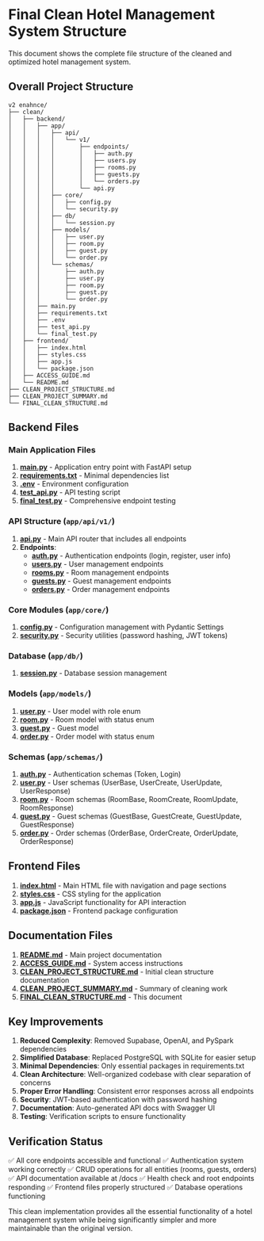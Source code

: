 # Final Clean Hotel Management System Structure

This document shows the complete file structure of the cleaned and optimized hotel management system.

## Overall Project Structure

```
v2 enahnce/
├── clean/
│   ├── backend/
│   │   ├── app/
│   │   │   ├── api/
│   │   │   │   └── v1/
│   │   │   │       ├── endpoints/
│   │   │   │       │   ├── auth.py
│   │   │   │       │   ├── users.py
│   │   │   │       │   ├── rooms.py
│   │   │   │       │   ├── guests.py
│   │   │   │       │   └── orders.py
│   │   │   │       └── api.py
│   │   │   ├── core/
│   │   │   │   ├── config.py
│   │   │   │   └── security.py
│   │   │   ├── db/
│   │   │   │   └── session.py
│   │   │   ├── models/
│   │   │   │   ├── user.py
│   │   │   │   ├── room.py
│   │   │   │   ├── guest.py
│   │   │   │   └── order.py
│   │   │   └── schemas/
│   │   │       ├── auth.py
│   │   │       ├── user.py
│   │   │       ├── room.py
│   │   │       ├── guest.py
│   │   │       └── order.py
│   │   ├── main.py
│   │   ├── requirements.txt
│   │   ├── .env
│   │   ├── test_api.py
│   │   └── final_test.py
│   ├── frontend/
│   │   ├── index.html
│   │   ├── styles.css
│   │   ├── app.js
│   │   └── package.json
│   ├── ACCESS_GUIDE.md
│   └── README.md
├── CLEAN_PROJECT_STRUCTURE.md
├── CLEAN_PROJECT_SUMMARY.md
└── FINAL_CLEAN_STRUCTURE.md
```

## Backend Files

### Main Application Files

1. **[main.py](file:///c%3A/Users/LOQ/Desktop/v2%20enahnce/clean/backend/main.py)** - Application entry point with FastAPI setup
2. **[requirements.txt](file:///c%3A/Users/LOQ/Desktop/v2%20enahnce/clean/backend/requirements.txt)** - Minimal dependencies list
3. **[.env](file:///c%3A/Users/LOQ/Desktop/v2%20enahnce/clean/backend/.env)** - Environment configuration
4. **[test_api.py](file:///c%3A/Users/LOQ/Desktop/v2%20enahnce/clean/backend/test_api.py)** - API testing script
5. **[final_test.py](file:///c%3A/Users/LOQ/Desktop/v2%20enahnce/clean/backend/final_test.py)** - Comprehensive endpoint testing

### API Structure (`app/api/v1/`)

1. **[api.py](file:///c%3A/Users/LOQ/Desktop/v2%20enahnce/clean/backend/app/api/v1/api.py)** - Main API router that includes all endpoints
2. **Endpoints**:
   - **[auth.py](file:///c%3A/Users/LOQ/Desktop/v2%20enahnce/clean/backend/app/api/v1/endpoints/auth.py)** - Authentication endpoints (login, register, user info)
   - **[users.py](file:///c%3A/Users/LOQ/Desktop/v2%20enahnce/clean/backend/app/api/v1/endpoints/users.py)** - User management endpoints
   - **[rooms.py](file:///c%3A/Users/LOQ/Desktop/v2%20enahnce/clean/backend/app/api/v1/endpoints/rooms.py)** - Room management endpoints
   - **[guests.py](file:///c%3A/Users/LOQ/Desktop/v2%20enahnce/clean/backend/app/api/v1/endpoints/guests.py)** - Guest management endpoints
   - **[orders.py](file:///c%3A/Users/LOQ/Desktop/v2%20enahnce/clean/backend/app/api/v1/endpoints/orders.py)** - Order management endpoints

### Core Modules (`app/core/`)

1. **[config.py](file:///c%3A/Users/LOQ/Desktop/v2%20enahnce/clean/backend/app/core/config.py)** - Configuration management with Pydantic Settings
2. **[security.py](file:///c%3A/Users/LOQ/Desktop/v2%20enahnce/clean/backend/app/core/security.py)** - Security utilities (password hashing, JWT tokens)

### Database (`app/db/`)

1. **[session.py](file:///c%3A/Users/LOQ/Desktop/v2%20enahnce/clean/backend/app/db/session.py)** - Database session management

### Models (`app/models/`)

1. **[user.py](file:///c%3A/Users/LOQ/Desktop/v2%20enahnce/clean/backend/app/models/user.py)** - User model with role enum
2. **[room.py](file:///c%3A/Users/LOQ/Desktop/v2%20enahnce/clean/backend/app/models/room.py)** - Room model with status enum
3. **[guest.py](file:///c%3A/Users/LOQ/Desktop/v2%20enahnce/clean/backend/app/models/guest.py)** - Guest model
4. **[order.py](file:///c%3A/Users/LOQ/Desktop/v2%20enahnce/clean/backend/app/models/order.py)** - Order model with status enum

### Schemas (`app/schemas/`)

1. **[auth.py](file:///c%3A/Users/LOQ/Desktop/v2%20enahnce/clean/backend/app/schemas/auth.py)** - Authentication schemas (Token, Login)
2. **[user.py](file:///c%3A/Users/LOQ/Desktop/v2%20enahnce/clean/backend/app/schemas/user.py)** - User schemas (UserBase, UserCreate, UserUpdate, UserResponse)
3. **[room.py](file:///c%3A/Users/LOQ/Desktop/v2%20enahnce/clean/backend/app/schemas/room.py)** - Room schemas (RoomBase, RoomCreate, RoomUpdate, RoomResponse)
4. **[guest.py](file:///c%3A/Users/LOQ/Desktop/v2%20enahnce/clean/backend/app/schemas/guest.py)** - Guest schemas (GuestBase, GuestCreate, GuestUpdate, GuestResponse)
5. **[order.py](file:///c%3A/Users/LOQ/Desktop/v2%20enahnce/clean/backend/app/schemas/order.py)** - Order schemas (OrderBase, OrderCreate, OrderUpdate, OrderResponse)

## Frontend Files

1. **[index.html](file:///c%3A/Users/LOQ/Desktop/v2%20enahnce/clean/frontend/index.html)** - Main HTML file with navigation and page sections
2. **[styles.css](file:///c%3A/Users/LOQ/Desktop/v2%20enahnce/clean/frontend/styles.css)** - CSS styling for the application
3. **[app.js](file:///c%3A/Users/LOQ/Desktop/v2%20enahnce/clean/frontend/app.js)** - JavaScript functionality for API interaction
4. **[package.json](file:///c%3A/Users/LOQ/Desktop/v2%20enahnce/clean/frontend/package.json)** - Frontend package configuration

## Documentation Files

1. **[README.md](file:///c%3A/Users/LOQ/Desktop/v2%20enahnce/clean/README.md)** - Main project documentation
2. **[ACCESS_GUIDE.md](file:///c%3A/Users/LOQ/Desktop/v2%20enahnce/clean/ACCESS_GUIDE.md)** - System access instructions
3. **[CLEAN_PROJECT_STRUCTURE.md](file:///c%3A/Users/LOQ/Desktop/v2%20enahnce/CLEAN_PROJECT_STRUCTURE.md)** - Initial clean structure documentation
4. **[CLEAN_PROJECT_SUMMARY.md](file:///c%3A/Users/LOQ/Desktop/v2%20enahnce/CLEAN_PROJECT_SUMMARY.md)** - Summary of cleaning work
5. **[FINAL_CLEAN_STRUCTURE.md](file:///c%3A/Users/LOQ/Desktop/v2%20enahnce/FINAL_CLEAN_STRUCTURE.md)** - This document

## Key Improvements

1. **Reduced Complexity**: Removed Supabase, OpenAI, and PySpark dependencies
2. **Simplified Database**: Replaced PostgreSQL with SQLite for easier setup
3. **Minimal Dependencies**: Only essential packages in requirements.txt
4. **Clean Architecture**: Well-organized codebase with clear separation of concerns
5. **Proper Error Handling**: Consistent error responses across all endpoints
6. **Security**: JWT-based authentication with password hashing
7. **Documentation**: Auto-generated API docs with Swagger UI
8. **Testing**: Verification scripts to ensure functionality

## Verification Status

✅ All core endpoints accessible and functional
✅ Authentication system working correctly
✅ CRUD operations for all entities (rooms, guests, orders)
✅ API documentation available at /docs
✅ Health check and root endpoints responding
✅ Frontend files properly structured
✅ Database operations functioning

This clean implementation provides all the essential functionality of a hotel management system while being significantly simpler and more maintainable than the original version.